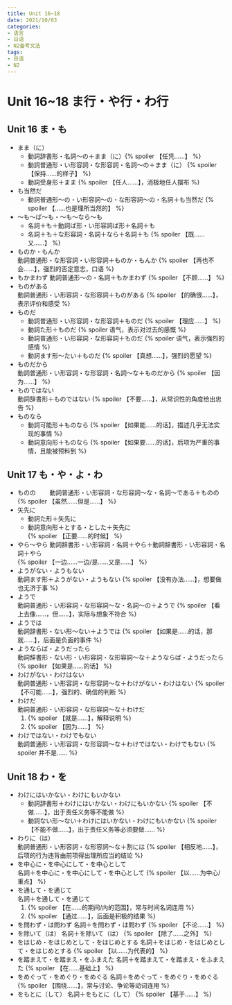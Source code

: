 ```yaml
---
title: Unit 16~18
date: 2021/10/03
categories: 
- 语言
- 日语
- N2备考文法
tags:
- 日语
- N2
---
```

# Unit 16~18 ま行・や行・わ行
## Unit 16 ま・も
- まま（に）  
  - 動詞辞書形・名詞～の＋まま（に）{% spoiler 【任凭……】 %}
  - 動詞普通形・い形容詞・な形容詞・名詞～の＋まま（に） {% spoiler 【保持……的样子】 %}
  - 動詞受身形＋まま {% spoiler 【任人……】，消极地任人摆布 %}
- も当然だ  
  - 動詞普通形～の・い形容詞～の・な形容詞～の・名詞＋も当然だ {% spoiler 【……也是理所当然的】 %}
- ～も～ば～も・～も～なら～も 
  - 名詞＋も＋動詞ば形・い形容詞ば形＋名詞＋も 
  - 名詞＋も＋な形容詞・名詞＋なら＋名詞＋も 
  {% spoiler 【既……又……】 %}
- ものか・もんか  
  動詞普通形・な形容詞・い形容詞＋ものか・もんか {% spoiler 【再也不会……】，强烈的否定意志，口语 %}
- もかまわず
  動詞普通形～の・名詞＋もかまわず {% spoiler 【不顾……】 %}
- ものがある  
  動詞普通形・い形容詞・な形容詞＋ものがある {% spoiler 【的确很……】，表示评价和感受 %}
- ものだ  
  - 動詞普通形・い形容詞・な形容詞＋ものだ {% spoiler 【理应……】 %}
  - 動詞た形＋ものだ {% spoiler 语气，表示对过去的感慨 %}
  - 動詞普通形・い形容詞・な形容詞＋ものだ {% spoiler 语气，表示强烈的感情 %}
  - 動詞ます形～たい＋ものだ {% spoiler 【真想……】，强烈的愿望 %}
- ものだから  
  動詞普通形・い形容詞・な形容詞・名詞～な＋ものだから {% spoiler 【因为……】 %}
- ものではない  
  動詞辞書形＋ものではない {% spoiler 【不要……】，从常识性的角度给出忠告 %}
- ものなら  
  - 動詞可能形＋ものなら {% spoiler 【如果能……的话】，描述几乎无法实现的事情 %}
  - 動詞意向形＋ものなら {% spoiler 【如果要……的话】，后项为严重的事情，且能被预料到 %}  

## Unit 17 も・や・よ・わ
- ものの　　
  動詞普通形・い形容詞・な形容詞～な・名詞～である＋ものの　{% spoiler 【虽然……但是……】 %}  
- 矢先に  
  - 動詞た形＋矢先に  
  - 動詞意向形＋とする・とした＋矢先に  
  {% spoiler 【正要……的时候】 %}
- やら～やら
  動詞辞書形・い形容詞・名詞＋やら＋動詞辞書形・い形容詞・名詞＋やら  
  {% spoiler 【一边……一边/是……又是……】 %}  
- ようがない・ようもない  
  動詞ます形＋ようがない・ようもない {% spoiler 【没有办法……】，想要做也无济于事 %}  
- ようで  
  動詞普通形・い形容詞・な形容詞～な・名詞～の＋ようで {% spoiler 【看上去像……，但……】，实际与想象不符合 %}
- ようでは  
  動詞辞書形・ない形～ない＋ようでは {% spoiler 【如果是……的话，那就……】，后面是负面的事件 %}
- ようならば・ようだったら  
  動詞辞書形・ない形・い形容詞・な形容詞～な＋ようならば・ようだったら {% spoiler 【如果是……的话】 %}
- わけがない・わけはない  
  動詞普通形・い形容詞・な形容詞～な＋わけがない・わけはない {% spoiler 【不可能……】，强烈的、确信的判断 %}
- わけだ  
  動詞普通形・い形容詞・な形容詞～な＋わけだ 
  1. {% spoiler 【就是……】，解释说明 %}
  2. {% spoiler 【因为……】 %}
- わけではない・わけでもない  
  動詞普通形・い形容詞・な形容詞～な＋わけではない・わけでもない {% spoiler 并不是…… %}

## Unit 18 わ・を
- わけにはいかない・わけにもいかない  
  - 動詞辞書形＋わけにはいかない・わけにもいかない {% spoiler 【不做……】，出于责任义务等不能做 %}
  - 動詞ない形～ない＋わけにはいかない・わけにもいかない {% spoiler 【不能不做……】，出于责任义务等必须要做…… %}
- わりに（は）  
  動詞普通形・い形容詞・な形容詞～な＋割には {% spoiler 【相反地……】，后项的行为违背由前项得出理所应当的结论 %}
- を中心に・を中心にして・を中心として  
  名詞＋を中心に・を中心にして・を中心として {% spoiler 【以……为中心/重点】 %}
- を通して・を通じて  
  名詞＋を通して・を通じて 
  1. {% spoiler 【在……的期间/内的范围】，常与时间名词连用 %}  
  2. {% spoiler 【通过……】，后面是积极的结果 %}
- を問わず・は問わず
  名詞＋を問わず・は問わず {% spoiler 【不论……】 %}
- を除いて（は）
  名詞＋を除いて（は） {% spoiler 【除了……之外】 %}
- をはじめ・をはじめとして・をはじめとする
  名詞＋をはじめ・をはじめとして・をはじめとする {% spoiler 【以……为代表的】 %}
- を踏まえて・を踏まえ・をふまえた
  名詞＋を踏まえて・を踏まえ・をふまえた {% spoiler 【在……基础上】 %}
- をめぐって・をめぐり・をめぐる
  名詞＋をめぐって・をめぐり・をめぐる {% spoiler 【围绕……】，常与讨论、争论等动词连用 %}
- をもとに（して）
  名詞＋をもとに（して） {% spoiler 【基于……】 %}
